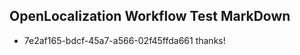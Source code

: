 ## OpenLocalization Workflow Test MarkDown
* 7e2af165-bdcf-45a7-a566-02f45ffda661 thanks!

<!--HONumber=Aug16_HO1-->


